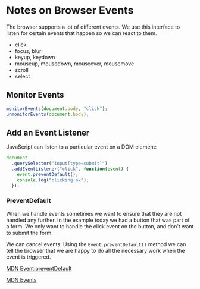 # Notes on Browser Events

The browser supports a lot of different events. We use this interface to listen for certain events that happen so we can react to them.

- click
- focus, blur
- keyup, keydown
- mouseup, mousedown, mouseover, mousemove
- scroll
- select

## Monitor Events

```javaScript
monitorEvents(document.body, "click");
unmonitorEvents(document.body);
```

## Add an Event Listener

JavaScript can listen to a particular event on a DOM element:

```javascript
document
  .querySelector("input[type=submit]")
  .addEventListener("click", function(event) {
    event.preventDefault();
    console.log("clicking ok");
  });
```

### PreventDefault

When we handle events sometimes we want to ensure that they are not handled any further. In the example today we had a button that was part of a form. We only want to handle the click event on the button, and don't want to submit the form.

We can cancel events. Using the `Event.preventDefault()` method we can tell the browser that we are happy to do all the necessary work when the event is triggered.

[MDN Event.preventDefault](https://developer.mozilla.org/en-US/docs/Web/API/Event/preventDefault)

[MDN Events](https://developer.mozilla.org/en-US/docs/Web/Events)
